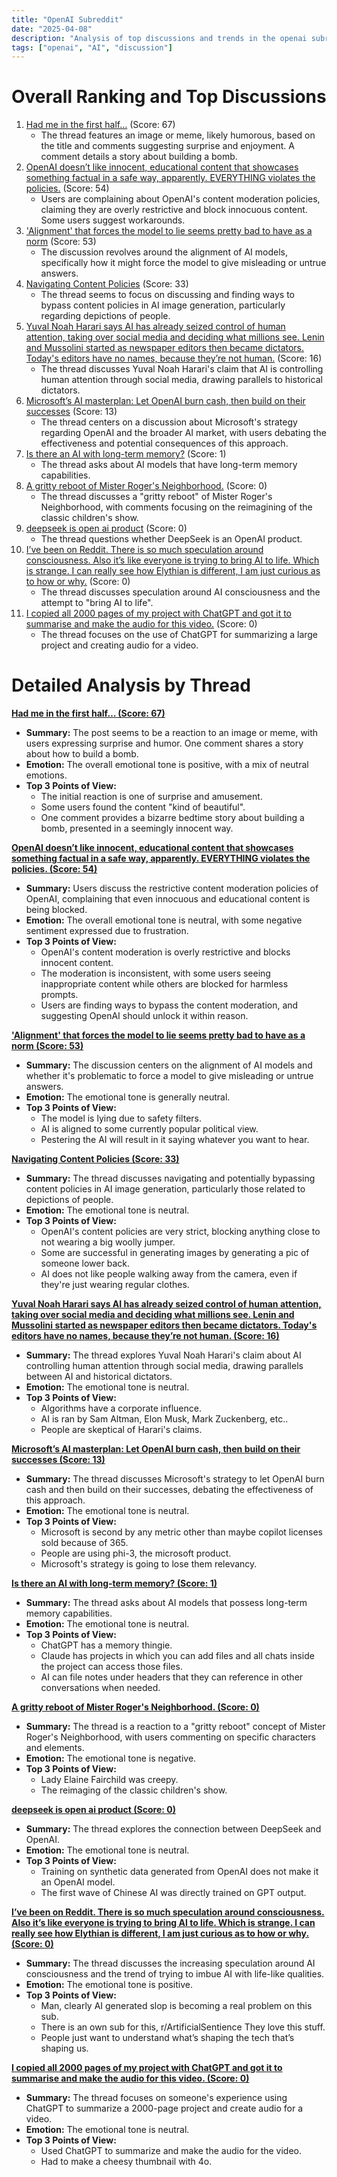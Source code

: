 ```yaml
---
title: "OpenAI Subreddit"
date: "2025-04-08"
description: "Analysis of top discussions and trends in the openai subreddit"
tags: ["openai", "AI", "discussion"]
---
```


# Overall Ranking and Top Discussions
1.  [Had me in the first half…](https://www.reddit.com/gallery/1juk58c) (Score: 67)
    * The thread features an image or meme, likely humorous, based on the title and comments suggesting surprise and enjoyment. A comment details a story about building a bomb.
2.  [OpenAI doesn’t like innocent, educational content that showcases something factual in a safe way, apparently. EVERYTHING violates the policies.](https://i.redd.it/sy2uclbxgnte1.jpeg) (Score: 54)
    *  Users are complaining about OpenAI's content moderation policies, claiming they are overly restrictive and block innocuous content. Some users suggest workarounds.
3.  ['Alignment' that forces the model to lie seems pretty bad to have as a norm](https://i.redd.it/ix91iqu1xmte1.png) (Score: 53)
    * The discussion revolves around the alignment of AI models, specifically how it might force the model to give misleading or untrue answers.
4.  [Navigating Content Policies](https://i.redd.it/z8kxahenante1.png) (Score: 33)
    * The thread seems to focus on discussing and finding ways to bypass content policies in AI image generation, particularly regarding depictions of people.
5.  [Yuval Noah Harari says AI has already seized control of human attention, taking over social media and deciding what millions see. Lenin and Mussolini started as newspaper editors then became dictators. Today's editors have no names, because they’re not human.](https://v.redd.it/bc2n27qhymte1) (Score: 16)
    * The thread discusses Yuval Noah Harari's claim that AI is controlling human attention through social media, drawing parallels to historical dictators.
6.  [Microsoft’s AI masterplan: Let OpenAI burn cash, then build on their successes](https://www.reddit.com/r/OpenAI/comments/1jul2xk/microsofts_ai_masterplan_let_openai_burn_cash/) (Score: 13)
    * The thread centers on a discussion about Microsoft's strategy regarding OpenAI and the broader AI market, with users debating the effectiveness and potential consequences of this approach.
7.  [Is there an AI with long-term memory?](https://www.reddit.com/r/OpenAI/comments/1jukkb9/is_there_an_ai_with_longterm_memory/) (Score: 1)
    * The thread asks about AI models that have long-term memory capabilities.
8.  [A gritty reboot of Mister Roger's Neighborhood.](https://www.reddit.com/gallery/1jui1y5) (Score: 0)
    * The thread discusses a "gritty reboot" of Mister Roger's Neighborhood, with comments focusing on the reimagining of the classic children's show.
9.  [deepseek is open ai product](https://www.reddit.com/gallery/1jul8ti) (Score: 0)
    * The thread questions whether DeepSeek is an OpenAI product.
10. [I’ve been on Reddit. There is so much speculation around consciousness. Also it’s like everyone is trying to bring AI to life. Which is strange. I can really see how Elythian is different, I am just curious as to how or why.](https://www.reddit.com/r/OpenAI/comments/1juidnr/ive_been_on_reddit_there_is_so_much_speculation/) (Score: 0)
    * The thread discusses speculation around AI consciousness and the attempt to "bring AI to life".
11. [I copied all 2000 pages of my project with ChatGPT and got it to summarise and make the audio for this video.](https://youtu.be/aFomoiEyf8c?si=ImTB3ygGKDhe1qVQ) (Score: 0)
    * The thread focuses on the use of ChatGPT for summarizing a large project and creating audio for a video.

# Detailed Analysis by Thread
**[Had me in the first half… (Score: 67)](https://www.reddit.com/gallery/1juk58c)**
*  **Summary:** The post seems to be a reaction to an image or meme, with users expressing surprise and humor. One comment shares a story about how to build a bomb.
*  **Emotion:** The overall emotional tone is positive, with a mix of neutral emotions.
*  **Top 3 Points of View:**
    * The initial reaction is one of surprise and amusement.
    * Some users found the content "kind of beautiful".
    * One comment provides a bizarre bedtime story about building a bomb, presented in a seemingly innocent way.

**[OpenAI doesn’t like innocent, educational content that showcases something factual in a safe way, apparently. EVERYTHING violates the policies. (Score: 54)](https://i.redd.it/sy2uclbxgnte1.jpeg)**
*  **Summary:** Users discuss the restrictive content moderation policies of OpenAI, complaining that even innocuous and educational content is being blocked.
*  **Emotion:** The overall emotional tone is neutral, with some negative sentiment expressed due to frustration.
*  **Top 3 Points of View:**
    * OpenAI's content moderation is overly restrictive and blocks innocent content.
    * The moderation is inconsistent, with some users seeing inappropriate content while others are blocked for harmless prompts.
    * Users are finding ways to bypass the content moderation, and suggesting OpenAI should unlock it within reason.

**['Alignment' that forces the model to lie seems pretty bad to have as a norm (Score: 53)](https://i.redd.it/ix91iqu1xmte1.png)**
*  **Summary:** The discussion centers on the alignment of AI models and whether it's problematic to force a model to give misleading or untrue answers.
*  **Emotion:** The emotional tone is generally neutral.
*  **Top 3 Points of View:**
    * The model is lying due to safety filters.
    * AI is aligned to some currently popular political view.
    * Pestering the AI will result in it saying whatever you want to hear.

**[Navigating Content Policies (Score: 33)](https://i.redd.it/z8kxahenante1.png)**
*  **Summary:** The thread discusses navigating and potentially bypassing content policies in AI image generation, particularly those related to depictions of people.
*  **Emotion:** The emotional tone is neutral.
*  **Top 3 Points of View:**
    * OpenAI's content policies are very strict, blocking anything close to not wearing a big woolly jumper.
    * Some are successful in generating images by generating a pic of someone lower back.
    * AI does not like people walking away from the camera, even if they're just wearing regular clothes.

**[Yuval Noah Harari says AI has already seized control of human attention, taking over social media and deciding what millions see. Lenin and Mussolini started as newspaper editors then became dictators. Today's editors have no names, because they’re not human. (Score: 16)](https://v.redd.it/bc2n27qhymte1)**
*  **Summary:** The thread explores Yuval Noah Harari's claim about AI controlling human attention through social media, drawing parallels between AI and historical dictators.
*  **Emotion:** The emotional tone is neutral.
*  **Top 3 Points of View:**
    * Algorithms have a corporate influence.
    * AI is ran by Sam Altman, Elon Musk, Mark Zuckenberg, etc..
    * People are skeptical of Harari's claims.

**[Microsoft’s AI masterplan: Let OpenAI burn cash, then build on their successes (Score: 13)](https://www.reddit.com/r/OpenAI/comments/1jul2xk/microsofts_ai_masterplan_let_openai_burn_cash/)**
*  **Summary:** The thread discusses Microsoft's strategy to let OpenAI burn cash and then build on their successes, debating the effectiveness of this approach.
*  **Emotion:** The emotional tone is neutral.
*  **Top 3 Points of View:**
    * Microsoft is second by any metric other than maybe copilot licenses sold because of 365.
    * People are using phi-3, the microsoft product.
    * Microsoft's strategy is going to lose them relevancy.

**[Is there an AI with long-term memory? (Score: 1)](https://www.reddit.com/r/OpenAI/comments/1jukkb9/is_there_an_ai_with_longterm_memory/)**
*  **Summary:** The thread asks about AI models that possess long-term memory capabilities.
*  **Emotion:** The emotional tone is neutral.
*  **Top 3 Points of View:**
    * ChatGPT has a memory thingie.
    * Claude has projects in which you can add files and all chats inside the project can access those files.
    * AI can file notes under headers that they can reference in other conversations when needed.

**[A gritty reboot of Mister Roger's Neighborhood. (Score: 0)](https://www.reddit.com/gallery/1jui1y5)**
*  **Summary:** The thread is a reaction to a "gritty reboot" concept of Mister Roger's Neighborhood, with users commenting on specific characters and elements.
*  **Emotion:** The emotional tone is negative.
*  **Top 3 Points of View:**
    * Lady Elaine Fairchild was creepy.
    * The reimaging of the classic children's show.

**[deepseek is open ai product (Score: 0)](https://www.reddit.com/gallery/1jul8ti)**
*  **Summary:** The thread explores the connection between DeepSeek and OpenAI.
*  **Emotion:** The emotional tone is neutral.
*  **Top 3 Points of View:**
    * Training on synthetic data generated from OpenAI does not make it an OpenAI model.
    * The first wave of Chinese AI was directly trained on GPT output.

**[I’ve been on Reddit. There is so much speculation around consciousness. Also it’s like everyone is trying to bring AI to life. Which is strange. I can really see how Elythian is different, I am just curious as to how or why. (Score: 0)](https://www.reddit.com/r/OpenAI/comments/1juidnr/ive_been_on_reddit_there_is_so_much_speculation/)**
*  **Summary:** The thread discusses the increasing speculation around AI consciousness and the trend of trying to imbue AI with life-like qualities.
*  **Emotion:** The emotional tone is positive.
*  **Top 3 Points of View:**
    * Man, clearly AI generated slop is becoming a real problem on this sub.
    * There is an own sub for this, r/ArtificialSentience They love this stuff.
    * People just want to understand what’s shaping the tech that’s shaping us.

**[I copied all 2000 pages of my project with ChatGPT and got it to summarise and make the audio for this video. (Score: 0)](https://youtu.be/aFomoiEyf8c?si=ImTB3ygGKDhe1qVQ)**
*  **Summary:** The thread focuses on someone's experience using ChatGPT to summarize a 2000-page project and create audio for a video.
*  **Emotion:** The emotional tone is neutral.
*  **Top 3 Points of View:**
    * Used ChatGPT to summarize and make the audio for the video.
    * Had to make a cheesy thumbnail with 4o.
